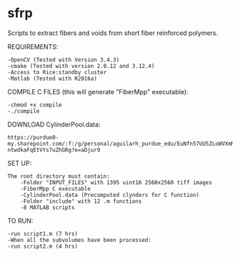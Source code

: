 # sfrp
Scripts to extract fibers and voids from short fiber reinforced polymers. 

REQUIREMENTS:  
  
	-OpenCV (Tested with Version 3.4.3)  
	-cmake (Tested with version 2.8.12 and 3.12.4)  
	-Access to Rice:standby cluster  
	-Matlab (Tested with R2016a)  
    
COMPILE C FILES (this will generate "FiberMpp" executable):  
  
	-chmod +x compile  
	-./compile  

DOWNLOAD CylinderPool.data:  
  
  	https://purdue0-my.sharepoint.com/:f:/g/personal/aguilarh_purdue_edu/EuNfn57UU5ZLoWVXmMGtmS8Bo-ntwdkaFqEtVYs7uZhGRg?e=aDjur9     
  
  
SET UP:  
  
	The root directory must contain:  
		-Folder "INPUT_FILES" with 1395 uint16 2560x2560 tiff images  
		-FiberMpp C executable 
		-CylinderPool.data (Precomputed clynders for C function)  
		-Folder "include" with 12 .m functions  
		-8 MATLAB scripts  

TO RUN:  
  
	-run script1.m (7 hrs)  
	-When all the subvolumes have been processed:  
	-run script2.m (4 hrs)  

